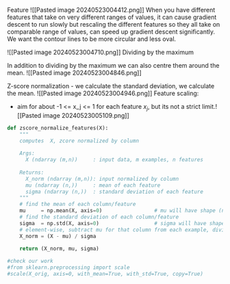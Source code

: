 Feature 
![[Pasted image 20240523004412.png]]
When you have different features that take on very different ranges of values, it can cause gradient descent to run slowly but rescaling the different features so they all take on comparable range of values, can speed up gradient descent significantly.
We want the contour lines to be more circular and less oval.

![[Pasted image 20240523004710.png]]
Dividing by the maximum

In addition to dividing by the maximum we can also centre them around the mean.
![[Pasted image 20240523004846.png]]

Z-score normalization - we calculate the standard deviation, we calculate the mean.
![[Pasted image 20240523004946.png]]
Feature scaling:
* aim for about -1 <= x_j <= 1 for each feature $x_j$, but its not a strict limit.![[Pasted image 20240523005109.png]]

```python
def zscore_normalize_features(X):
    """
    computes  X, zcore normalized by column
    
    Args:
      X (ndarray (m,n))     : input data, m examples, n features
      
    Returns:
      X_norm (ndarray (m,n)): input normalized by column
      mu (ndarray (n,))     : mean of each feature
      sigma (ndarray (n,))  : standard deviation of each feature
    """
    # find the mean of each column/feature
    mu     = np.mean(X, axis=0)                 # mu will have shape (n,)
    # find the standard deviation of each column/feature
    sigma  = np.std(X, axis=0)                  # sigma will have shape (n,)
    # element-wise, subtract mu for that column from each example, divide by std for that column
    X_norm = (X - mu) / sigma      

    return (X_norm, mu, sigma)
 
#check our work
#from sklearn.preprocessing import scale
#scale(X_orig, axis=0, with_mean=True, with_std=True, copy=True)
```